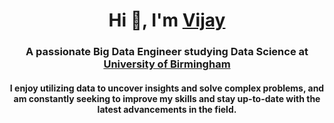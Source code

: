 <h1 align="center">Hi 👋, I'm <a href="https://www.linkedin.com/in/vijayjawali/" target="blank">
Vijay</a></h1>
<h3 align="center">A passionate Big Data Engineer studying Data Science at <a href="https://www.birmingham.ac.uk/index.aspx" target="blank"> University of Birmingham</a></h3>

<h4 align="center">I enjoy utilizing data to uncover insights and solve complex problems, and am constantly seeking to improve my skills and stay up-to-date with the latest advancements in the field.</h4>
